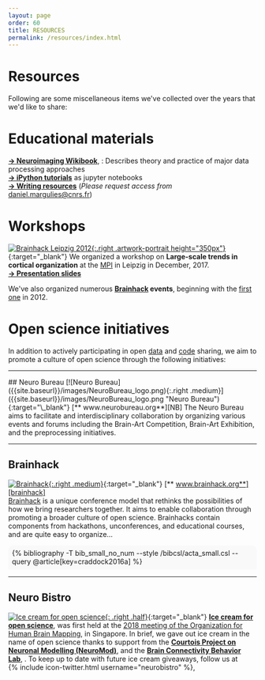 ```yaml
---
layout: page
order: 60
title: RESOURCES
permalink: /resources/index.html
---
```


# Resources
Following are some miscellaneous items we've collected over the years that we'd like to share:  

# Educational materials
[**→ Neuroimaging Wikibook**][wikibook], : Describes theory and practice of major data processing approaches  
[**→ iPython tutorials**][ipython] as jupyter notebooks  
[**→ Writing resources**][writing] (*Please request access from* [<span class="line">daniel.margulies@</span><span class="line">cnrs.fr</span>](mailto:daniel.margulies@cnrs.fr))  

# Workshops
[![Brainhack Leipzig 2012]({{site.baseurl}}/thumbnails/brainhack_leipzig_2012.jpg){:.right .artwork-portrait height="350px"}]({{site.baseurl}}/images/brainhack_leipzig_2012.png "Brainhack Leipzig 2012"){:target="\_blank"}
We organized a workshop on **Large-scale trends in cortical organization** at the [MPI][MPI] in Leipzig in December, 2017.  
[**→ Presentation slides**](https://osf.io/2bcg5)  

We've also organized numerous **[Brainhack][brainhack] events**, beginning with the [first one](#brainhack) in 2012.  

# Open science initiatives <a name="open_sci_initiatives"></a>
In addition to actively participating in open [data][data] and [code][code] sharing, we aim to promote a culture of open science through the following initiatives:  

<hr class="style5">
## Neuro Bureau
[![Neuro Bureau]({{site.baseurl}}/images/NeuroBureau_logo.png){:.right .medium}]({{site.baseurl}}/images/NeuroBureau_logo.png "Neuro Bureau"){:target="\_blank"}
[**<i class="fa fa-external-link"></i> www.neurobureau.org**][NB]  
The Neuro Bureau aims to facilitate and interdisciplinary collaboration by organizing various events and forums including the Brain-Art Competition, Brain-Art Exhibition, and the preprocessing initiatives.
<hr class="style5">

## Brainhack <a name="brainhack"></a>
[![Brainhack]({{site.baseurl}}/thumbnails/brainhack_figure.png){:.right .medium}]({{site.baseurl}}/images/brainhack_figure.pdf "Brainhack"){:target="\_blank"}
[**<i class="fa fa-external-link"></i> www.brainhack.org**][brainhack]  
[Brainhack][brainhack] is a unique conference model that rethinks the possibilities of how we bring researchers together. It aims to enable collaboration through promoting a broader culture of open science. Brainhacks contain components from hackathons, unconferences, and educational courses, and are quite easy to organize...
<div style="background-color: #f9f9f9; padding: +1.5%; margin -1.5%; border-radius: 10px 10px 0px 0px;">{% bibliography -T bib_small_no_num --style /bibcsl/acta_small.csl --query @article[key=craddock2016a] %}</div>
<hr class="style5">

## Neuro Bistro
[![Ice cream for open science]({{site.baseurl}}/thumbnails/neurobistro_2018.jpg){: .right .half}]({{site.baseurl}}/images/neurobistro_2018.pdf "Ice cream for open science"){:target="\_blank"}
**[Ice cream for open science][neurobistro]**,  was first held at the [2018 meeting of the Organization for Human Brain Mapping][ohbm2018],  in Singapore. In brief, we gave out ice cream in the name of open science thanks to support from the **[Courtois Project on Neuronal Modelling (NeuroMod)][neuromod]**,  and the **[Brain Connectivity Behavior Lab][bcblab]**, . To keep up to date with future ice cream giveaways, follow us at  
{% include icon-twitter.html username="neurobistro" %},

[wikibook]: https://en.wikibooks.org/wiki/Neuroimaging_Data_Processing
[writing]: https://paper.dropbox.com/doc/Writing-resources--AN~zW_1kaGTciZAY~L8Sy5n~AQ-UWtWG7xpidCjItSa0GyHs
[ipython]: http://ipython.herokuapp.com
[MPI]: https://www.cbs.mpg.de/
[brainhack]: https://www.brainhack.org
[data]: {{site.baseurl}}/data/index.html
[code]: {{site.baseurl}}/code/index.html
[NB]: http://www.neurobureau.org
[neurobistro]: https://neurobistro.github.io
[ohbm2018]: https://www.humanbrainmapping.org/i4a/pages/index.cfm?pageid=3821
[neuromod]: https://simexp.github.io/lab-website/
[bcblab]: http://bcblab.com/BCB/Home/Home.html
